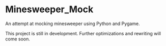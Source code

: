 # Minesweeper_Mock
An attempt at mocking minesweeper using Python and Pygame.

This project is still in development. Further optimizations and rewriting will come soon.
